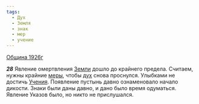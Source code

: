 ```yaml
---
tags:
  - Дух
  - Земля
  - знак
  - мер
  - учение
---
```


[Община 1926г](https://127.0.0.1:4002/agni/1926)

___28___
Явление омертвления [Земли](../../../tags/#Земля) дошло до крайнего предела. Считаем, нужны крайние [меры](../../../tags/#мер), чтобы [дух](../../../tags/#Дух) снова проснулся. Улыбками не достичь [Учения](../../../tags/#учение). Появление пустынь давно ознаменовало начало дикости. Знаки были даны давно, и дано было время одуматься. Явление Указов было, но никто не прислушался.   

